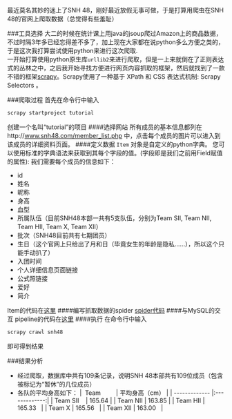 最近莫名其妙的迷上了SNH 48，刚好最近放假无事可做，于是打算用爬虫在SNH 48的官网上爬取数据（总觉得有些羞耻）<br>

###工具选择
大二的时候在统计课上用java的jsoup爬过Amazon上的商品数据，不过时隔3年多已经忘得差不多了，加上现在大家都在说python多么方便之类的，于是这次我打算尝试使用python来进行这次爬取.<br>
一开始打算使用python原生库`urllib2`来进行爬取，但是一上来就倒在了正则表达式的丛林之中，之后我开始寻找方便进行网页内容抓取的框架，然后就找到了一款不错的框架[scrapy](http://scrapy-chs.readthedocs.io/zh_CN/0.24/intro/tutorial.html)。Scrapy使用了一种基于 XPath 和 CSS 表达式机制: Scrapy Selectors 。 <br>

###爬取过程
首先在命令行中输入
```Bash
scrapy startproject tutorial
```
创建一个名叫“tutorial”的项目
####选择网站
所有成员的基本信息都列在http://www.snh48.com/member_list.php 中，点击每个成员的图片可以进入到该成员的详细资料页面。
####定义数据
`Item` 对象是自定义的python字典。 您可以使用标准的字典语法来获取到其每个字段的值。(字段即是我们之前用Field赋值的属性):
我们需要每个成员的信息如下：
* id
* 姓名
* 昵称 
* 身高
* 血型
* 所属队伍（目前SNH48本部一共有5支队伍，分别为Team SII, Team NII, Team HII, Team X, Team XII）
* 批次（SNH48目前共有七期团员）
* 生日（这个官网上只给出了月和日（毕竟女生的年龄是隐私……），所以这个只能手动扒了）
* 入团时间
* 个人详细信息页面链接
* 公式照链接
* 爱好
* 简介

Item的代码在[这里](https://github.com/billjyc/SNH48-member/blob/master/tutorial/items.py)
####编写抓取数据的spider
[spider代码](https://github.com/billjyc/SNH48-member/blob/master/tutorial/spiders/dmoz_spider.py)
####与MySQL的交互
pipeline的代码在[这里](https://github.com/billjyc/SNH48-member/blob/master/tutorial/pipelines.py)
####执行
在命令行中输入
```Bash
scrapy crawl snh48
```
即可得到结果


###结果分析
* 经过爬取，数据库中共有109条记录，说明SNH 48本部共有109位成员（包含被标记为“暂休”的几位成员）
* 各队的平均身高如下：
|  Team         | 平均身高（cm） | 
| ------------- |:-------------:| 
| Team SII      | 165.64        | 
| Team NII      | 163.85        | 
| Team HII      | 165.33        | 
| Team X        | 165.56        |
| Team XII      | 163.00        |
